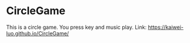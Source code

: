# CircleGame
This is a circle game. You press key and music play. Link: https://kaiwei-luo.github.io/CircleGame/
